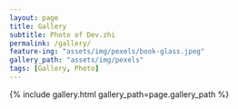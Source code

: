 ```yaml
---
layout: page
title: Gallery
subtitle: Photo of Dev.zhi
permalink: /gallery/
feature-ing: "assets/img/pexels/book-glass.jpeg"
gallery_path: "assets/img/pexels"
tags: [Gallery, Photo]
---
```



{% include gallery.html gallery_path=page.gallery_path %}